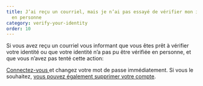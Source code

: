 ```yaml
---
title: J’ai reçu un courriel, mais je n’ai pas essayé de vérifier mon identité
  en personne
category: verify-your-identity
order: 10
---
```

Si vous avez reçu un courriel vous informant que vous êtes prêt à vérifier votre identité ou que votre identité n’a pas pu être vérifiée en personne, et que vous n’avez pas tenté cette action: 

[Connectez-vous ](https://secure.login.gov/)et changez votre mot de passe immédiatement. Si vous le souhaitez, [vous pouvez également supprimer votre compte](https://login.gov/help/manage-your-account/delete-your-account/).